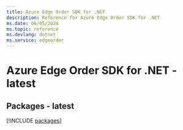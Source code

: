 ```yaml
---
title: Azure Edge Order SDK for .NET
description: Reference for Azure Edge Order SDK for .NET
ms.date: 06/05/2024
ms.topic: reference
ms.devlang: dotnet
ms.service: edgeorder
---
```

# Azure Edge Order SDK for .NET - latest
## Packages - latest
[!INCLUDE [packages](edge-order-index.md)]